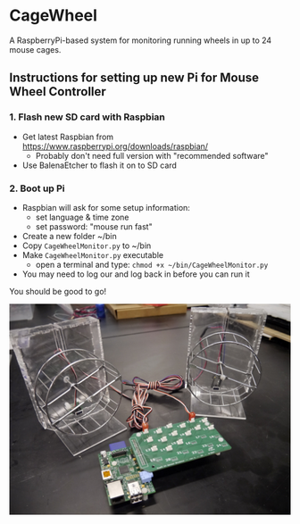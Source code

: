 # CageWheel

A RaspberryPi-based system for monitoring running wheels in up to 24 mouse cages.


## Instructions for setting up new Pi for Mouse Wheel Controller

### 1. Flash new SD card with Raspbian
- Get latest Raspbian from https://www.raspberrypi.org/downloads/raspbian/
	- Probably don't need full version with "recommended software"
- Use BalenaEtcher to flash it on to SD card

### 2. Boot up Pi
- Raspbian will ask for some setup information:
	- set language & time zone
	- set password: "mouse run fast"
- Create a new folder ~/bin
- Copy `CageWheelMonitor.py` to ~/bin
- Make `CageWheelMonitor.py` executable
	- open a terminal and type: `chmod +x ~/bin/CageWheelMonitor.py`
- You may need to log our and log back in before you can run it

You should be good to go!

![](Photos/Running_Wheel_System.jpg)

